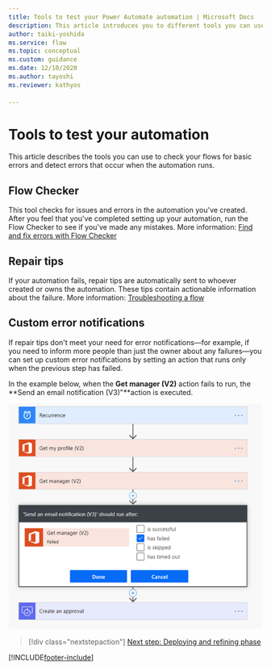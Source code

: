 ```yaml
---
title: Tools to test your Power Automate automation | Microsoft Docs
description: This article introduces you to different tools you can use to check your flows and to detect errors that occur when the automation runs.
author: taiki-yoshida
ms.service: flow
ms.topic: conceptual
ms.custom: guidance
ms.date: 12/10/2020
ms.author: tayoshi
ms.reviewer: kathyos

---
```


# Tools to test your automation

This article describes the tools you can use to check your flows for basic errors and detect
errors that occur when the automation runs.

## Flow Checker

This tool checks for issues and errors in the automation you've created. After you feel that you've completed setting up your automation, run the
Flow Checker to see if you've made any mistakes. More information:
[Find and fix errors with Flow Checker](../../error-checker.md)

## Repair tips

If your automation fails, repair tips are automatically sent to whoever created
or owns the automation. These tips contain actionable information
about the failure. More information: [Troubleshooting a flow](../../fix-flow-failures.md)

## Custom error notifications

If repair tips don't meet your need for error notifications&mdash;for example, if you need to inform more people than just the owner about any failures&mdash;you can set up custom error notifications by
setting an action that runs only when the previous step has failed.

In the example below, when the **Get manager (V2)** action fails to run, the
**Send an email notification (V3)"**action is executed.

![Setting up an action to run after the previous step has failed](media/custom-error-notifications.png "Setting up an action to run after the previous step has failed")

> [!div class="nextstepaction"]
> [Next step: Deploying and refining phase](deploy-to-production.md)

[!INCLUDE[footer-include](../../includes/footer-banner.md)]